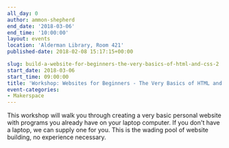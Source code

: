 ```yaml
---
all_day: 0
author: ammon-shepherd
end_date: '2018-03-06'
end_time: '10:00:00'
layout: events
location: 'Alderman Library, Room 421'
published-date: 2018-02-08 15:17:15+00:00

slug: build-a-website-for-beginners-the-very-basics-of-html-and-css-2
start_date: 2018-03-06
start_time: 09:00:00
title: 'Workshop: Websites for Beginners - The Very Basics of HTML and CSS'
event-categories:
- Makerspace
---
```


This workshop will walk you through creating a very basic personal website with programs you already have on your laptop computer. If you don't have a laptop, we can supply one for you. This is the wading pool of website building, no experience necessary.
